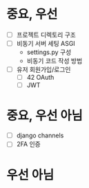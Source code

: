 # 중요, 우선
- [ ] 프로젝트 디렉토리 구조
- [ ] 비동기 서버 세팅 ASGI
	- settings.py 구성
	- 비동기 코드 작성 방법
- [ ] 유저 회원가입/로그인
	- [ ] 42 OAuth
	- [ ] JWT
# 중요, 우선 아님
- [ ] django channels
- [ ] 2FA 인증
# 우선 아님
